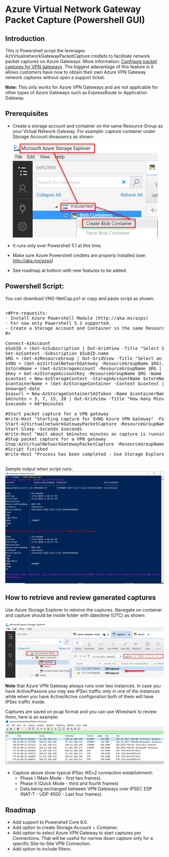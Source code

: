# Azure Virtual Network Gateway Packet Capture (Powershell GUI)

## Introduction

This is Powershell script the leverages AzVirtualnetworkGatewayPacketCapture cmdlets to facilitate network packet captures on Azure Gateways. More information: [Configure packet captures for VPN gateways](https://docs.microsoft.com/en-us/azure/vpn-gateway/packet-capture). The biggest adavantage of this feature is it allows customers have now to obtain their own Azure VPN Gateway network captures without open a support ticket.

  **Note:** This only works for Azure VPN Gateways and are not applicable for other types of Azure Gateways such as ExpressRoute or Application Gateway.

## Prerequisites

- Create a storage account and container on the same Resource Group as your Virtual Network Gateway. For example: capture container under Storage Account dmausercs as shown:

    ![](./media/createcontainer.png)

- It runs only over Powershell 5.1 at this time.
- Make sure Azure Powershell cmdlets are properly installed (see: http://aka.ms/azps)
- See roadmap at bottom with new features to be added.

## Powershell Script:

You can download VNG-NetCap.ps1 or copy and paste script as shown:

<pre lang="...">

<#Pre-requesits:
- Install Azure Powershell Module (http://aka.ms/azps)
- For now only Powershell 5.1 supported.
- Create a Storage Account and Container in the same Resource Group as VPN Gateway.
#>

Connect-AzAccount
$SubID = (Get-AzSubscription | Out-GridView -Title "Select Subscription ..."-PassThru )
Set-AzContext -Subscription $SubID.name
$RG = (Get-AzResourceGroup | Out-GridView -Title "Select an Azure Resource Group ..." -PassThru ).ResourceGroupName
$VNG = (Get-AzVirtualNetworkGateway -ResourceGroupName $RG).Name | Out-GridView -Title "Select an Azure VNET Gateway ..." -PassThru
$storeName = (Get-AzStorageAccount -ResourceGroupName $RG | Out-GridView -Title "Select an Azure Storage Account ..." -PassThru ).StorageAccountName
$key = Get-AzStorageAccountKey -ResourceGroupName $RG -Name $storeName
$context = New-AzStorageContext -StorageAccountName $storeName -StorageAccountKey $key[0].Value
$containerName = (Get-AzStorageContainer -Context $context | Out-GridView -Title "Select Container Name..." -PassThru ).Name
$now=get-date
$sasurl = New-AzStorageContainerSASToken -Name $containerName -Context $context -Permission "rwd" -StartTime $now.AddHours(-1) -ExpiryTime $now.AddDays(1) -FullUri
$minutes = 5, 7, 15, 20 | Out-Gridview -Title "How many Minutes network capture should run?" -OutputMode Single
$seconds = 60*$minutes

#Start packet capture for a VPN gateway
Write-Host "Starting capture for $VNG Azure VPN Gateway" -ForegroundColor Magenta
Start-AzVirtualnetworkGatewayPacketCapture -ResourceGroupName $RG -Name $VNG
Start-Sleep -Seconds $seconds
Write-Host "Wait about $minutes minutes as capture is running on $VNG Azure VPN Gateway" -ForegroundColor Red
#Stop packet capture for a VPN gateway
Stop-AzVirtualNetworkGatewayPacketCapture -ResourceGroupName $RG -Name $VNG -SasUrl $sasurl
#Script finished
Write-Host "Process has been completed - Use Storage Explorer and download $VNG network captures on $containerName inside Storage Account $storeName" -ForegroundColor Magenta

</pre>

Sample output when script runs:
![](./media/scriptoutput.png)

## How to retrieve and review generated captures

Use Azure Storage Explorer to retreive the captures. Navegate on container and capture should be inside folder with date/time (UTC) as shown:

![](./media/captureresults.png)

**Note** that Azure VPN Gateway always runs over two instances. In case you have Active/Passive you may see IPSec traffic only in one of the instances while when you have Active/Active configuration both of them will have IPSec traffic inside.

Captures are saved on pcap format and you can use Wireshark to review them, here is an example:
![](./media/samplecapture.png)

- Capture above show typical IPSec IKEv2 connection establishment:
    - Phase I (Main Mode - first two frames). 
    - Phase II (Quick Mode - third and fourth frames) 
    - Data being exchanged between VPN Gateways over IPSEC ESP (NAT-T - UDP 4500 - Last four frames).

## Roadmap

- Add support to Powershell Core 6.0.
- Add option to create Storage Account + Container.
- Add option to select Azure VPN Gateway to start captures per Connections. That will be useful for narrow down capture only for a specific Site-to-Site VPN Connection.
- Add option to include filters.
